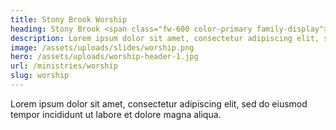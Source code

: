 ```yaml
---
title: Stony Brook Worship
heading: Stony Brook <span class="fw-600 color-primary family-display">Worship</span>
description: Lorem ipsum dolor sit amet, consectetur adipiscing elit, sed do eiusmod tempor incididunt ut labore et dolore magna aliqua.
image: /assets/uploads/slides/worship.png
hero: /assets/uploads/worship-header-1.jpg
url: /ministries/worship
slug: worship
---
```


Lorem ipsum dolor sit amet, consectetur adipiscing elit, sed do eiusmod tempor incididunt ut labore et dolore magna aliqua.